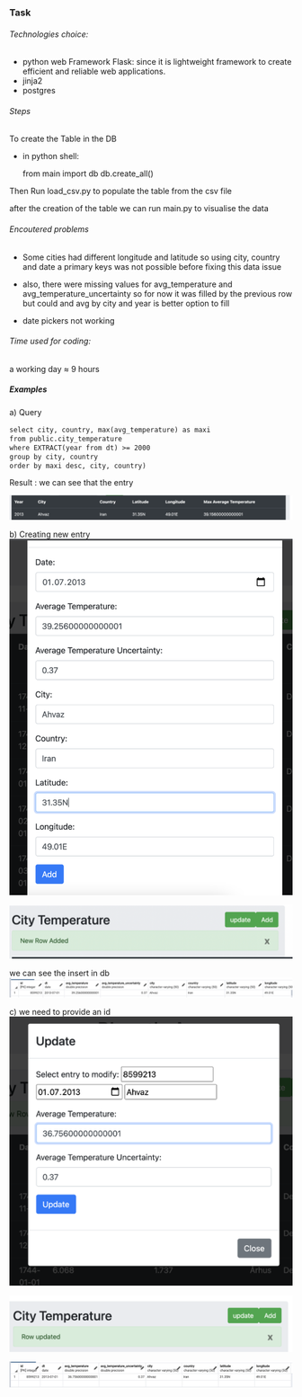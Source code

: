 ### Task

###### Technologies choice:
- python web Framework Flask: since it is lightweight framework to create efficient and reliable web applications.
- jinja2
- postgres 

###### Steps
To create the Table in the DB
- in python shell:


    from main import db
    db.create_all()

Then Run load_csv.py to populate the table from the csv file

after the creation of the table we can run main.py to visualise the data 

###### Encoutered problems
- Some cities had different longitude and latitude so using
city, country and date a primary keys was not possible before 
fixing this data issue
- also, there were missing values for avg_temperature and avg_temperature_uncertainty so
for now it was filled by the previous row but could and avg by city and year is better option to fill

- date pickers not working

###### Time used for coding:
a working day ≈ 9 hours

##### Examples
a) Query
    
    select city, country, max(avg_temperature) as maxi
    from public.city_temperature
    where EXTRACT(year from dt) >= 2000
    group by city, country
    order by maxi desc, city, country)

Result : we can see that the entry 


![](/Images/scr1.png?raw=true)


b) Creating new entry
![](/Images/scr2.png?raw=true)

![](/Images/scr3.png?raw=true)

we can see the insert in db
![](/Images/scr4.png?raw=true)

c) we need to provide an id 
![](/Images/scr5.png?raw=true)

![](/Images/scr6.png?raw=true)

![](/Images/scr7.png?raw=true)